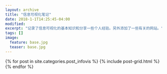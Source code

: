 ```yaml
---
layout: archive
title: "信息可视化笔记"
date: 2018-1-1T14:25:45-04:00
modified:
excerpt: "记录了信息可视化的基本知识和分享一些个人经验。另外添加了一些有关的网站。"
tags: []
image: 
  feature: base.jpg
  teaser: base.jpg
---
```



<div class="tiles">
{% for post in site.categories.post_infovis %}
  {% include post-grid.html %}
{% endfor %}
</div>
